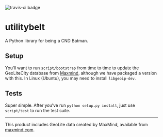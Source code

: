 ![travis-ci badge](https://travis-ci.org/yolothreat/utilitybelt.svg?branch=master)

utilitybelt
===========

A Python library for being a CND Batman.

## Setup
You'll want to run ```script/bootstrap``` from time to time to update the GeoLiteCity database from [Maxmind](https://www.maxmind.com/en/home), although we have packaged a version with this. In Linux (Ubuntu), you may need to install ```libgeoip-dev```.

## Tests
Super simple. After you've run ```python setup.py install```, just use ```script/test``` to run the test suite.

---


This product includes GeoLite data created by MaxMind, available from [maxmind.com](http://www.maxmind.com).
